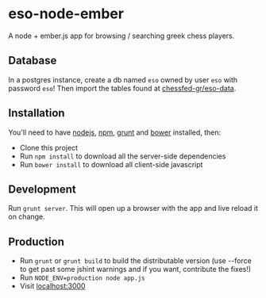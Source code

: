 eso-node-ember
==============

A node + ember.js app for browsing / searching greek chess players.


Database
--------

In a postgres instance, create a db named `eso` owned by user `eso` with password `eso`! Then import the tables found at [chessfed-gr/eso-data](http://github.com/chessfed-gr/eso-data).


Installation
------------

You'll need to have [nodejs](http://nodejs.org/), [npm](http://nodejs.org/download/), [grunt](http://gruntjs.com/) and [bower](http://bower.io/) installed, then:

* Clone this project
* Run `npm install` to download all the server-side dependencies
* Run `bower install` to download all client-side javascript


Development
-----------

Run `grunt server`. This will open up a browser with the app and live reload it on change.


Production
----------

* Run `grunt` or `grunt build` to build the distributable version (use --force to get past some jshint warnings and if you want, contribute the fixes!)
* Run `NODE_ENV=production node app.js`
* Visit [localhost:3000](http://localhost:3000)
